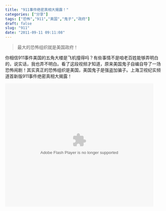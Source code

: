```yaml
---
title: "911事件绝密真相大揭露！"
categories: ["分享"]
tags: ["恐怖","911","美国","鬼子","政府"]
draft: false
slug: "911"
date: "2011-09-11 09:11:08"
---
```


<blockquote>最大的恐怖组织就是美国政府！</blockquote>你相信911事件美国的五角大楼是飞机撞得吗？有些事情不是咱老百姓能够弄明白的，说实话，我也弄不明白。看了这段视频才知道，原来美国鬼子自编自导了一场恐怖闹剧！其实真正的恐怖组织是美国，美国鬼子是强盗加骗子。上海卫视纪实频道首新版911事件绝密真相大揭露！

<embed src="http://player.youku.com/player.php/sid/XMjk5MDAzMjQ4/v.swf" allowFullScreen="true" quality="high" width="480" height="400" align="middle" allowScriptAccess="always" type="application/x-shockwave-flash"></embed>
